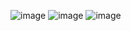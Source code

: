 ![image](https://github.com/user-attachments/assets/63688b33-4086-4fce-9359-134cef1af571)
![image](https://github.com/user-attachments/assets/8f6e3633-7365-42e8-936b-7b115046738f)
![image](https://github.com/user-attachments/assets/7dc41cfd-a7f4-4061-a145-1903cae421f1)

